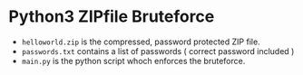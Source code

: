# Python3 ZIPfile Bruteforce

* `helloworld.zip` is the compressed, password protected ZIP file.
* `passwords.txt` contains a list of passwords ( correct password included )
* `main.py` is the python script whoch enforces the bruteforce.
